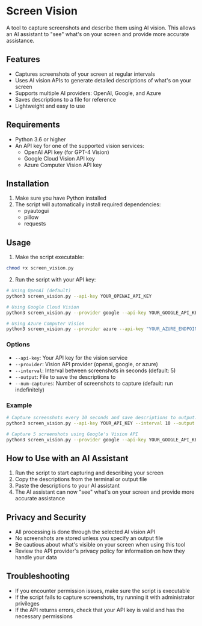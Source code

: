 # Screen Vision

A tool to capture screenshots and describe them using AI vision. This allows an AI assistant to "see" what's on your screen and provide more accurate assistance.

## Features

- Captures screenshots of your screen at regular intervals
- Uses AI vision APIs to generate detailed descriptions of what's on your screen
- Supports multiple AI providers: OpenAI, Google, and Azure
- Saves descriptions to a file for reference
- Lightweight and easy to use

## Requirements

- Python 3.6 or higher
- An API key for one of the supported vision services:
  - OpenAI API key (for GPT-4 Vision)
  - Google Cloud Vision API key
  - Azure Computer Vision API key

## Installation

1. Make sure you have Python installed
2. The script will automatically install required dependencies:
   - pyautogui
   - pillow
   - requests

## Usage

1. Make the script executable:

```bash
chmod +x screen_vision.py
```

2. Run the script with your API key:

```bash
# Using OpenAI (default)
python3 screen_vision.py --api-key YOUR_OPENAI_API_KEY

# Using Google Cloud Vision
python3 screen_vision.py --provider google --api-key YOUR_GOOGLE_API_KEY

# Using Azure Computer Vision
python3 screen_vision.py --provider azure --api-key "YOUR_AZURE_ENDPOINT|YOUR_AZURE_KEY"
```

### Options

- `--api-key`: Your API key for the vision service
- `--provider`: Vision API provider (openai, google, or azure)
- `--interval`: Interval between screenshots in seconds (default: 5)
- `--output`: File to save the descriptions to
- `--num-captures`: Number of screenshots to capture (default: run indefinitely)

### Example

```bash
# Capture screenshots every 10 seconds and save descriptions to output.txt
python3 screen_vision.py --api-key YOUR_API_KEY --interval 10 --output output.txt

# Capture 5 screenshots using Google's Vision API
python3 screen_vision.py --provider google --api-key YOUR_GOOGLE_API_KEY --num-captures 5
```

## How to Use with an AI Assistant

1. Run the script to start capturing and describing your screen
2. Copy the descriptions from the terminal or output file
3. Paste the descriptions to your AI assistant
4. The AI assistant can now "see" what's on your screen and provide more accurate assistance

## Privacy and Security

- All processing is done through the selected AI vision API
- No screenshots are stored unless you specify an output file
- Be cautious about what's visible on your screen when using this tool
- Review the API provider's privacy policy for information on how they handle your data

## Troubleshooting

- If you encounter permission issues, make sure the script is executable
- If the script fails to capture screenshots, try running it with administrator privileges
- If the API returns errors, check that your API key is valid and has the necessary permissions
